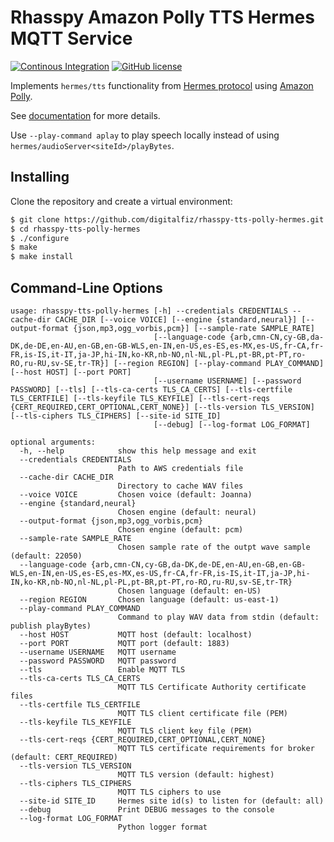 # Rhasspy Amazon Polly TTS Hermes MQTT Service

[![Continous Integration](https://github.com/digitalfiz/rhasspy-tts-polly-hermes/workflows/Tests/badge.svg)](https://github.com/rhasspy/rhasspy-tts-polly-hermes/actions)
[![GitHub license](https://img.shields.io/github/license/rhasspy/rhasspy-tts-polly-hermes.svg)](https://github.com/rhasspy/rhasspy-tts-polly-hermes/blob/master/LICENSE)

Implements `hermes/tts` functionality from [Hermes protocol](https://docs.snips.ai/reference/hermes) using [Amazon Polly](https://docs.aws.amazon.com/polly/latest/dg/what-is.html).

See [documentation](https://rhasspy.readthedocs.io/en/latest/text-to-speech/#amazon-polly) for more details.

Use `--play-command aplay` to play speech locally instead of using `hermes/audioServer<siteId>/playBytes`.

## Installing

Clone the repository and create a virtual environment:

```bash
$ git clone https://github.com/digitalfiz/rhasspy-tts-polly-hermes.git
$ cd rhasspy-tts-polly-hermes
$ ./configure
$ make
$ make install
```

## Command-Line Options

```
usage: rhasspy-tts-polly-hermes [-h] --credentials CREDENTIALS --cache-dir CACHE_DIR [--voice VOICE] [--engine {standard,neural}] [--output-format {json,mp3,ogg_vorbis,pcm}] [--sample-rate SAMPLE_RATE]
                                [--language-code {arb,cmn-CN,cy-GB,da-DK,de-DE,en-AU,en-GB,en-GB-WLS,en-IN,en-US,es-ES,es-MX,es-US,fr-CA,fr-FR,is-IS,it-IT,ja-JP,hi-IN,ko-KR,nb-NO,nl-NL,pl-PL,pt-BR,pt-PT,ro-RO,ru-RU,sv-SE,tr-TR}] [--region REGION] [--play-command PLAY_COMMAND] [--host HOST] [--port PORT]
                                [--username USERNAME] [--password PASSWORD] [--tls] [--tls-ca-certs TLS_CA_CERTS] [--tls-certfile TLS_CERTFILE] [--tls-keyfile TLS_KEYFILE] [--tls-cert-reqs {CERT_REQUIRED,CERT_OPTIONAL,CERT_NONE}] [--tls-version TLS_VERSION] [--tls-ciphers TLS_CIPHERS] [--site-id SITE_ID]
                                [--debug] [--log-format LOG_FORMAT]

optional arguments:
  -h, --help            show this help message and exit
  --credentials CREDENTIALS
                        Path to AWS credentials file
  --cache-dir CACHE_DIR
                        Directory to cache WAV files
  --voice VOICE         Chosen voice (default: Joanna)
  --engine {standard,neural}
                        Chosen engine (default: neural)
  --output-format {json,mp3,ogg_vorbis,pcm}
                        Chosen engine (default: pcm)
  --sample-rate SAMPLE_RATE
                        Chosen sample rate of the outpt wave sample (default: 22050)
  --language-code {arb,cmn-CN,cy-GB,da-DK,de-DE,en-AU,en-GB,en-GB-WLS,en-IN,en-US,es-ES,es-MX,es-US,fr-CA,fr-FR,is-IS,it-IT,ja-JP,hi-IN,ko-KR,nb-NO,nl-NL,pl-PL,pt-BR,pt-PT,ro-RO,ru-RU,sv-SE,tr-TR}
                        Chosen language (default: en-US)
  --region REGION       Chosen language (default: us-east-1)
  --play-command PLAY_COMMAND
                        Command to play WAV data from stdin (default: publish playBytes)
  --host HOST           MQTT host (default: localhost)
  --port PORT           MQTT port (default: 1883)
  --username USERNAME   MQTT username
  --password PASSWORD   MQTT password
  --tls                 Enable MQTT TLS
  --tls-ca-certs TLS_CA_CERTS
                        MQTT TLS Certificate Authority certificate files
  --tls-certfile TLS_CERTFILE
                        MQTT TLS client certificate file (PEM)
  --tls-keyfile TLS_KEYFILE
                        MQTT TLS client key file (PEM)
  --tls-cert-reqs {CERT_REQUIRED,CERT_OPTIONAL,CERT_NONE}
                        MQTT TLS certificate requirements for broker (default: CERT_REQUIRED)
  --tls-version TLS_VERSION
                        MQTT TLS version (default: highest)
  --tls-ciphers TLS_CIPHERS
                        MQTT TLS ciphers to use
  --site-id SITE_ID     Hermes site id(s) to listen for (default: all)
  --debug               Print DEBUG messages to the console
  --log-format LOG_FORMAT
                        Python logger format
```

